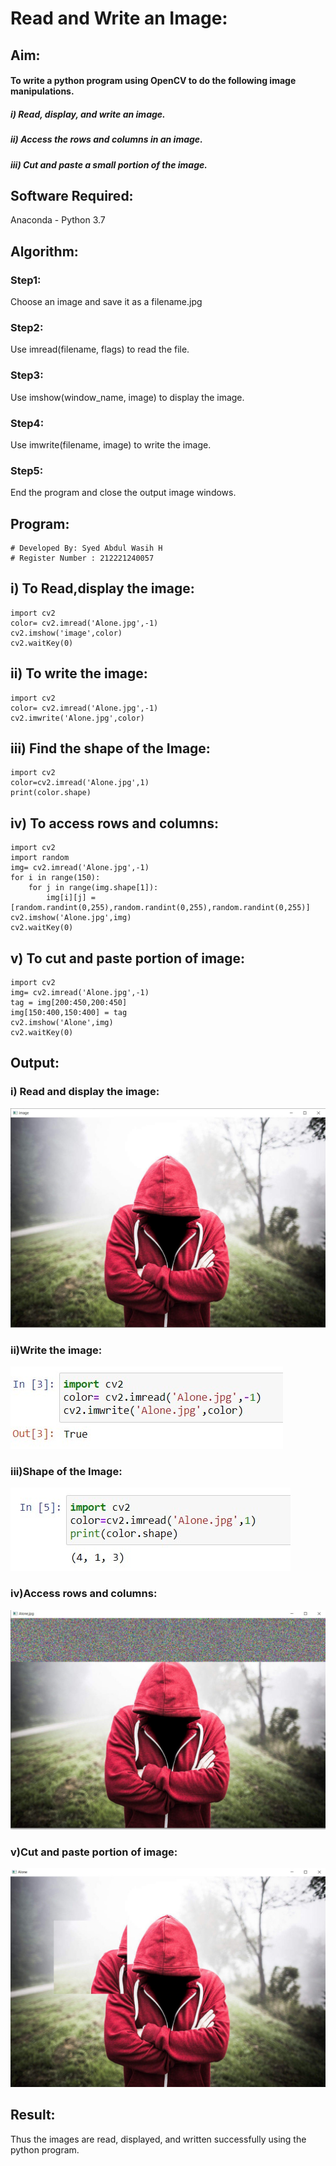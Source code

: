 # Read and Write an Image:
## Aim:
#### To write a python program using OpenCV to do the following image manipulations.
##### i) Read, display, and write an image.
##### ii) Access the rows and columns in an image.
##### iii) Cut and paste a small portion of the image.

## Software Required:
Anaconda - Python 3.7
## Algorithm:
### Step1:
Choose an image and save it as a filename.jpg
### Step2:
Use imread(filename, flags) to read the file.
### Step3:
Use imshow(window_name, image) to display the image.
### Step4:
Use imwrite(filename, image) to write the image.
### Step5:
End the program and close the output image windows.
## Program:
```
# Developed By: Syed Abdul Wasih H
# Register Number : 212221240057
```

## i) To Read,display the image:
~~~
import cv2
color= cv2.imread('Alone.jpg',-1)
cv2.imshow('image',color)
cv2.waitKey(0)
~~~
## ii) To write the image:
~~~
import cv2
color= cv2.imread('Alone.jpg',-1)
cv2.imwrite('Alone.jpg',color)
~~~
## iii) Find the shape of the Image:
~~~
import cv2
color=cv2.imread('Alone.jpg',1)
print(color.shape)
~~~

## iv) To access rows and columns:
~~~
import cv2
import random
img= cv2.imread('Alone.jpg',-1)
for i in range(150):
    for j in range(img.shape[1]):
        img[i][j] = [random.randint(0,255),random.randint(0,255),random.randint(0,255)]
cv2.imshow('Alone.jpg',img)
cv2.waitKey(0)
~~~
## v) To cut and paste portion of image:
~~~
import cv2
img= cv2.imread('Alone.jpg',-1)
tag = img[200:450,200:450]
img[150:400,150:400] = tag
cv2.imshow('Alone',img)
cv2.waitKey(0)
~~~
## Output:
### i) Read and display the image:
![output](./img/1.jpg)
### ii)Write the image:
![output](./img/2.jpg) 
### iii)Shape of the Image:
![output](./img/3.jpg)
### iv)Access rows and columns:
![output](./img/4.jpg)

### v)Cut and paste portion of image:
![output](./img/5.jpg)

## Result:
Thus the images are read, displayed, and written successfully using the python program.


